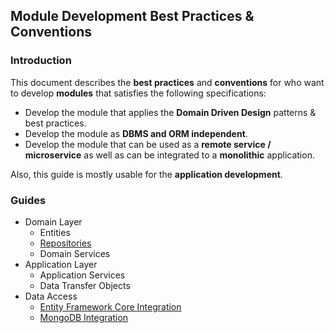 ﻿## Module Development Best Practices & Conventions

### Introduction

This document describes the **best practices** and **conventions** for who want to develop **modules** that satisfies the following specifications:

* Develop the module that applies the **Domain Driven Design** patterns & best practices.
* Develop the module as **DBMS and ORM independent**.
* Develop the module that can be used as a **remote service / microservice** as well as can be integrated to a **monolithic** application.

Also, this guide is mostly usable for the **application development**.

### Guides

* Domain Layer
  * Entities
  * [Repositories](Repositories.md)
  * Domain Services
* Application Layer
  * Application Services
  * Data Transfer Objects
* Data Access
  * [Entity Framework Core Integration](Entity-Framework-Core-Integration.md)
  * [MongoDB Integration](MongoDB-Integration.md)


